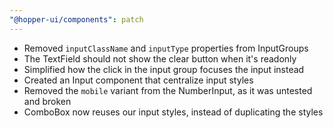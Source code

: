 ```yaml
---
"@hopper-ui/components": patch
---
```


- Removed `inputClassName` and `inputType` properties from InputGroups
- The TextField should not show the clear button when it's readonly
- Simplified how the click in the input group focuses the input instead
- Created an Input component that centralize input styles
- Removed the `mobile` variant from the NumberInput, as it was untested and broken
- ComboBox now reuses our input styles, instead of duplicating the styles
